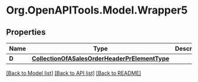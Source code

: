 # Org.OpenAPITools.Model.Wrapper5

## Properties

Name | Type | Description | Notes
------------ | ------------- | ------------- | -------------
**D** | [**CollectionOfASalesOrderHeaderPrElementType**](CollectionOfASalesOrderHeaderPrElementType.md) |  | [optional] 

[[Back to Model list]](../README.md#documentation-for-models) [[Back to API list]](../README.md#documentation-for-api-endpoints) [[Back to README]](../README.md)


